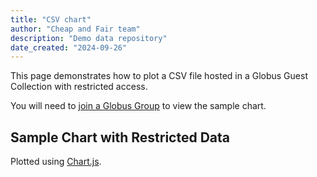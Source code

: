 ```yaml
---
title: "CSV chart"
author: "Cheap and Fair team"
description: "Demo data repository"
date_created: "2024-09-26"
---
```



<script src="https://unpkg.com/@globus/sdk/dist/umd/globus.production.js"></script>

<script src="https://cdn.jsdelivr.net/npm/chart.js@4.4.4/dist/chart.umd.min.js"></script>


This page demonstrates how to plot a CSV file hosted in a Globus Guest Collection with restricted access.

You will need to [join a Globus Group](https://app.globus.org/groups/xxxxxxxxxxxxxxxxxxxxxxxxxxxxxxxxxxxx/join) to view the sample chart.

<button id="sign-in" style="display: none">Sign In</button>
<button id="sign-out"  style="display: none">Sign Out</button>

<code id="user-information"></code>

<div id="canvas">
<h2>Sample Chart with Restricted Data</h2>
<p>Plotted using <a href="https://www.chartjs.org/docs/latest/getting-started/">Chart.js</a>.</p>
<canvas id="chart"></canvas>
</div>


<script type="text/javascript">
      /* UPDATE: */
      /* Your Collection UUID */
      const collection = '85017645-30ef-4519-abbb-a73811b914b7';
      /* Your new cient ID */
      const client_id = '1dc53da9-4f45-43b2-b75f-54368fed256c';
      /* The URL of the restricted csv file */
      const redirect_url = 'https://rpwagner.github.io/cheapandfair-template/chart-restricted.html';
      /* The URL of the restricted csv file */
      const csv_url = 'https://g-053b28.c2d0f8.bd7c.data.globus.org/datasets/cmb_spectra/cls.csv';

      globus.logger.setLogger(console);
      globus.logger.setLogLevel('DEBUG');

      const manager = globus.authorization.create({
          /**
           * Your registered Globus Application client ID.
           */
          client: client_id,
          /**
           * The redirect URL for your application.
           * This URL should also be added to your Globus Application configuration.
           */
          redirect: redirect_url,
          scopes: `openid profile email https://auth.globus.org/scopes/${collection}/https`,
          /**
           * This will enable the use of refresh tokens - you probably want this!
           */ 
          useRefreshTokens: true,
      });

      manager.handleCodeRedirect();

      const UI = {
          SIGN_IN: document.getElementById('sign-in'),
          SIGN_OUT: document.getElementById('sign-out'),
          USER_INFO: document.getElementById('user-information'),
	  CANVAS: document.getElementById('canvas'),
	  CHART: document.getElementById('chart'),
      };

      UI.SIGN_IN.addEventListener('click', () => {
          /**
           * This will redirect the user to the Globus Auth login page.
           */
          manager.login();
      });

      UI.SIGN_OUT.addEventListener('click', () => {
          /**
           * This will revoke the user's tokens and clear the stored state.
           */
          manager.revoke();
          // 
          UI.USER_INFO.innerText = '';
          UI.CHART.style.display = 'none';
	  UI.CANVAS.style.display = 'none';
          UI.SIGN_OUT.style.display = 'none';
	  UI.SIGN_IN.style.display = 'block';
      });


      if (manager.authenticated) {
          UI.USER_INFO.innerText = `Welcome, ${manager.user.name}!`;
          UI.SIGN_OUT.style.display = 'block';
	  UI.CANVAS.style.display = 'block';
	  
	  var request = new XMLHttpRequest();
      	  request.onreadystatechange = function() {
	      if (this.readyState == 4 && this.status == 200) {
	      	 const csv = request.responseText;
	      	 var lines = csv.split("\n");
	      	 var column_labels = lines[0].split(",");
	      	 console.log(column_labels);
	      	 var csv_data_rows = {};

		 for(var i = 0; i < column_labels.length; i++){
		     csv_data_rows[column_labels[i]] = [];
	      	 };

	      	 for(var i = 1; i < lines.length; i++){
		     var currentline = lines[i].split(",");
		     for(var j=0; j < column_labels.length; j++){
		         csv_data_rows[[column_labels[j]]].push(Number(currentline[j]));
		     }
	          }
	      
	          const cfg = {
	     	      type: 'line',
		      data: {
		      	    labels: csv_data_rows[column_labels[0]],
			    datasets: [{
			    	      label: column_labels[1],
				      data: csv_data_rows[column_labels[1]]
                                      }]
		             },
		      options: {
		               scales: {
			               y: {
			                   display: true,
			                   type: 'logarithmic',
			                  }
		                        }
		                 }
	                 }

	           new Chart(UI.CHART, cfg);
	      }
      	  };
          request.onloadend = function() {
              if(request.status == 403) {
		console.log('Not authorized for the data, got a 403');
		UI.USER_INFO.innerText = `${manager.user.name}, you are not authorized to load the data. Did you join the the necessary Globus Group?`;
      	UI.CHART.style.display = 'none';
		UI.CANVAS.style.display = 'none';
	    };
	  };
          request.open("GET", csv_url, true);
	  request.setRequestHeader('Authorization', `Bearer ${manager.tokens.gcs(collection).access_token}`);      
          request.send();
      } else {
          UI.SIGN_IN.style.display = 'block';
	  UI.CHART.style.display = 'none';
	  UI.CANVAS.style.display = 'none';
      }
</script>
